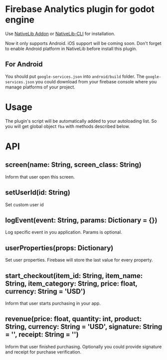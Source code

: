 # Firebase Analytics plugin for godot engine

Use [NativeLib Addon](https://github.com/DrMoriarty/nativelib) or [NativeLib-CLI](https://github.com/DrMoriarty/nativelib-cli) for installation.

Now it only supports Android. iOS support will be coming soon.
Don't forget to enable Android platform in NativeLib before install this plugin.

## For Android
You should put `google-services.json` into `android/build` folder.
The `google-services.json` you could download from your firebase console where you manage platforms of your project.

# Usage

The plugin's script will be automatically added to your autoloading list. So you will get global object `fba` with methods described below.

# API

## screen(name: String, screen_class: String)

Inform that user open this screen.

## setUserId(id: String)

Set custom user id

## logEvent(event: String, params: Dictionary = {})

Log specific event in you application. Params is optional.

## userProperties(props: Dictionary)

Set user properties. Firebase will store the last value for every property.

## start_checkout(item_id: String, item_name: String, item_category: String, price: float, currency: String = 'USD')

Inform that user starts purchasing in your app.

## revenue(price: float, quantity: int, product: String, currency: String = 'USD', signature: String = '', receipt: String = '')

Inform that user finished purchasing. Optionally you could provide signature and receipt for purchase verification.
